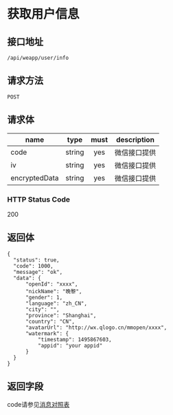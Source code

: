 # 获取用户信息

## 接口地址

`/api/weapp/user/info`

## 请求方法

```POST ```

## 请求体

| name     | type     | must     | description |
|----------|:--------:|:--------:|:--------:|
| code   | string   | yes      | 微信接口提供 |
| iv     | string   | yes      | 微信接口提供 |
| encryptedData     | string    | yes      | 微信接口提供 |


### HTTP Status Code
200

## 返回体

```json5
{
  "status": true,
  "code": 1000,
  "message": "ok",
  "data": {
      "openId": "xxxx",
      "nickName": "晚黎",
      "gender": 1,
      "language": "zh_CN",
      "city": "",
      "province": "Shanghai",
      "country": "CN",
      "avatarUrl": "http://wx.qlogo.cn/mmopen/xxxx",
      "watermark": {
          "timestamp": 1495867603,
          "appid": "your appid"
      }
  }
}
```

## 返回字段



code请参见[消息对照表](消息对照表.md)